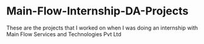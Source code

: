# Main-Flow-Internship-DA-Projects
These are the projects that I worked on when I was doing an internship with Main Flow Services and Technologies Pvt Ltd
